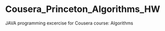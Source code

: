 Cousera_Princeton_Algorithms_HW
===============================
JAVA programming excercise for Cousera course: Algorithms
